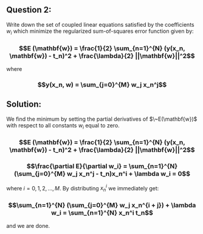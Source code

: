 ## **Question 2**:

Write down the set of coupled linear equations satisfied by the coefficients $w_i$ which minimize the regularized sum-of-squares error function given by:
### $$E (\mathbf{w}) = \frac{1}{2} \sum_{n=1}^{N} (y(x_n, \mathbf{w}) - t_n)^2 + \frac{\lambda}{2} ||\mathbf{w}||^2$$

where
### $$y(x_n, w) = \sum_{j=0}^{M} w_j x_n^j$$

## **Solution**:

We find the minimum by setting the partial derivatives of $\~E(\mathbf{w})$ with respect to all constants $w_i$ equal to zero.
### $$E (\mathbf{w}) = \frac{1}{2} \sum_{n=1}^{N} (y(x_n, \mathbf{w}) - t_n)^2 + \frac{\lambda}{2} ||\mathbf{w}||^2$$
### $$\frac{\partial E}{\partial w_i} = \sum_{n=1}^{N} (\sum_{j=0}^{M} w_j x_n^j - t_n)x_n^i + \lambda w_i = 0$$
where $i = 0, 1, 2, ..., M$. By distributing $x_n^i$ we immediately get:
### $$\sum_{n=1}^{N} (\sum_{j=0}^{M} w_j x_n^{i + j}) + \lambda w_i = \sum_{n=1}^{N} x_n^i t_n$$
and we are done.

